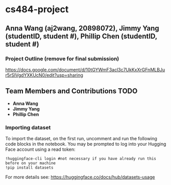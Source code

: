 # cs484-project 
## Anna Wang (aj2wang, 20898072), Jimmy Yang (studentID, student #), Phillip Chen (studentID, student #)

### Project Outline (remove for final submission)
https://docs.google.com/document/d/10tGYWmF3acl3c7UkKxXrGFnMLBJur5rSIVgdYXKUcN0/edit?usp=sharing


## Team Members and Contributions **TODO**
- **Anna Wang** 
- **Jimmy Yang**
- **Phillip Chen**

### Importing dataset
To import the dataset, on the first run, uncomment and run the following code blocks in the notebook. You may be prompted to log into your Hugging Face account using a read token:
```
!huggingface-cli login #not necessary if you have already run this before on your machine
!pip install datasets
```
For more details see: https://huggingface.co/docs/hub/datasets-usage

